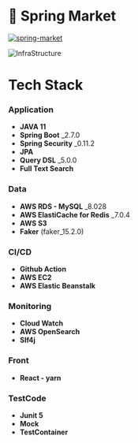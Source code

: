 # 🐶 Spring Market
[![spring-market](https://github.com/SpringMarket/Market/actions/workflows/gradle.yml/badge.svg)](https://github.com/SpringMarket/Market/actions/workflows/gradle.yml)


![InfraStructure](https://user-images.githubusercontent.com/112923814/206205534-6b2cf6e1-9461-4258-bbc1-f54b762be4b8.jpg)

# Tech Stack
### **Application**

- **JAVA 11**
- **Spring Boot** _2.7.0
- **Spring Security** _0.11.2
- **JPA**
- **Query DSL** _5.0.0
- **Full Text Search**

### **Data**

- **AWS RDS - MySQL** _8.028
- **AWS ElastiCache for Redis** _7.0.4
- **AWS S3**
- **Faker** (faker_15.2.0)

### **CI/CD**

- **Github Action**
- **AWS EC2**
- **AWS Elastic Beanstalk**

### **Monitoring**

- **Cloud Watch**
- **AWS OpenSearch**
- **Slf4j**

### Front

- **React - yarn**

### TestCode

- **Junit 5**
- **Mock**
- **TestContainer**
